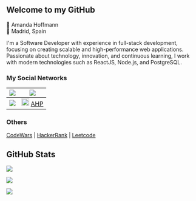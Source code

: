 ## Welcome to my GitHub  

:bust_in_silhouette: Amanda Hoffmann  
:round_pushpin: Madrid, Spain  

I'm a Software Developer with experience in full-stack development, focusing on creating scalable and high-performance web applications. Passionate about technology, innovation, and continuous learning, I work with modern technologies such as ReactJS, Node.js, and PostgreSQL.  

### My Social Networks  

| [![](https://www.vectorlogo.zone/logos/gmail/gmail-ar21.svg)](mailto:amandahoffmann96@gmail.com) | [![](https://www.vectorlogo.zone/logos/medium/medium-ar21.svg)](https://medium.com/@amandahp) |  
|-------------------------------------------------------------------------------------------------|-------------------------------------------------------------|  
| [![](https://www.vectorlogo.zone/logos/linkedin/linkedin-ar21.svg)](https://www.linkedin.com/in/amanda-hoffmann/) |  <img src="https://www.svgrepo.com/show/354513/vercel-icon.svg" width="20" /> [AHP](https://amandahoffmann.vercel.app/)  
### Others  

[CodeWars](https://www.codewars.com/users/amandahp) | [HackerRank](https://www.hackerrank.com/amandahoffmann96) | [Leetcode](https://leetcode.com/amandahoffmann96/)  

## GitHub Stats  

[![](http://github-readme-streak-stats.herokuapp.com?user=amandahp&theme=github-green-purple&hide_border=true)](https://git.io/streak-stats)  

[![](https://awesome-github-stats.azurewebsites.net/user-stats/amandahp?cardType=octocat&theme=midnight-purple&Text=7DCE13&Background=000000&Title=FA2FB5&Ring=FA2FB5)](https://awesome-github-stats.azurewebsites.net/index.html?cardType=octocat&theme=midnight-purple&Text=7DCE13&Background=000000&Title=FA2FB5&Ring=FA2FB5)  

![](https://visitor-badge.laobi.icu/badge?page_id=amandahp.amandahp)  
